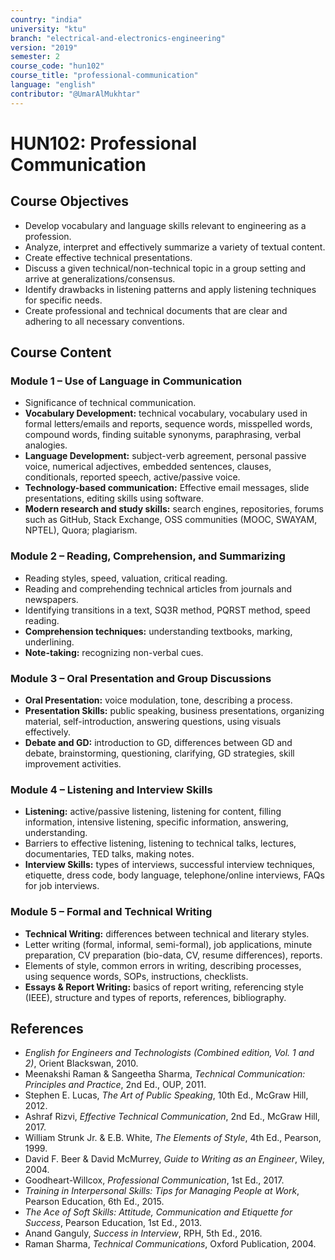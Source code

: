 ```yaml
---
country: "india"
university: "ktu"
branch: "electrical-and-electronics-engineering"
version: "2019"
semester: 2
course_code: "hun102"
course_title: "professional-communication"
language: "english"
contributor: "@UmarAlMukhtar"
---
```


# HUN102: Professional Communication

## Course Objectives
* Develop vocabulary and language skills relevant to engineering as a profession.  
* Analyze, interpret and effectively summarize a variety of textual content.  
* Create effective technical presentations.  
* Discuss a given technical/non-technical topic in a group setting and arrive at generalizations/consensus.  
* Identify drawbacks in listening patterns and apply listening techniques for specific needs.  
* Create professional and technical documents that are clear and adhering to all necessary conventions.  

## Course Content

### Module 1 – Use of Language in Communication
* Significance of technical communication.  
* **Vocabulary Development:** technical vocabulary, vocabulary used in formal letters/emails and reports, sequence words, misspelled words, compound words, finding suitable synonyms, paraphrasing, verbal analogies.  
* **Language Development:** subject-verb agreement, personal passive voice, numerical adjectives, embedded sentences, clauses, conditionals, reported speech, active/passive voice.  
* **Technology-based communication:** Effective email messages, slide presentations, editing skills using software.  
* **Modern research and study skills:** search engines, repositories, forums such as GitHub, Stack Exchange, OSS communities (MOOC, SWAYAM, NPTEL), Quora; plagiarism.  

### Module 2 – Reading, Comprehension, and Summarizing
* Reading styles, speed, valuation, critical reading.  
* Reading and comprehending technical articles from journals and newspapers.  
* Identifying transitions in a text, SQ3R method, PQRST method, speed reading.  
* **Comprehension techniques:** understanding textbooks, marking, underlining.  
* **Note-taking:** recognizing non-verbal cues.  

### Module 3 – Oral Presentation and Group Discussions
* **Oral Presentation:** voice modulation, tone, describing a process.  
* **Presentation Skills:** public speaking, business presentations, organizing material, self-introduction, answering questions, using visuals effectively.  
* **Debate and GD:** introduction to GD, differences between GD and debate, brainstorming, questioning, clarifying, GD strategies, skill improvement activities.  

### Module 4 – Listening and Interview Skills
* **Listening:** active/passive listening, listening for content, filling information, intensive listening, specific information, answering, understanding.  
* Barriers to effective listening, listening to technical talks, lectures, documentaries, TED talks, making notes.  
* **Interview Skills:** types of interviews, successful interview techniques, etiquette, dress code, body language, telephone/online interviews, FAQs for job interviews.  

### Module 5 – Formal and Technical Writing
* **Technical Writing:** differences between technical and literary styles.  
* Letter writing (formal, informal, semi-formal), job applications, minute preparation, CV preparation (bio-data, CV, resume differences), reports.  
* Elements of style, common errors in writing, describing processes, using sequence words, SOPs, instructions, checklists.  
* **Essays & Report Writing:** basics of report writing, referencing style (IEEE), structure and types of reports, references, bibliography.  

## References
* *English for Engineers and Technologists (Combined edition, Vol. 1 and 2)*, Orient Blackswan, 2010.  
* Meenakshi Raman & Sangeetha Sharma, *Technical Communication: Principles and Practice*, 2nd Ed., OUP, 2011.  
* Stephen E. Lucas, *The Art of Public Speaking*, 10th Ed., McGraw Hill, 2012.  
* Ashraf Rizvi, *Effective Technical Communication*, 2nd Ed., McGraw Hill, 2017.  
* William Strunk Jr. & E.B. White, *The Elements of Style*, 4th Ed., Pearson, 1999.  
* David F. Beer & David McMurrey, *Guide to Writing as an Engineer*, Wiley, 2004.  
* Goodheart-Willcox, *Professional Communication*, 1st Ed., 2017.  
* *Training in Interpersonal Skills: Tips for Managing People at Work*, Pearson Education, 6th Ed., 2015.  
* *The Ace of Soft Skills: Attitude, Communication and Etiquette for Success*, Pearson Education, 1st Ed., 2013.  
* Anand Ganguly, *Success in Interview*, RPH, 5th Ed., 2016.  
* Raman Sharma, *Technical Communications*, Oxford Publication, 2004.  
